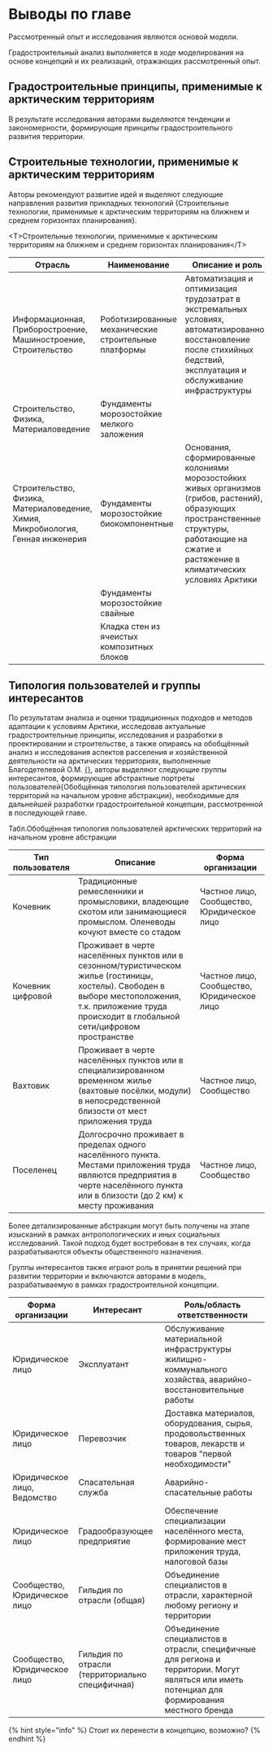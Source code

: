 # Выводы по главе

Рассмотренный опыт и исследования являются основой модели.

Градостроительный анализ выполняется в ходе моделирования на основе концепций и их реализаций, отражающих рассмотренный опыт.

## Градостроительные принципы, применимые к арктическим территориям

В результате исследования авторами выделяются тенденции и закономерности, формирующие принципы градостроительного развития территории.

## Строительные технологии, применимые к арктическим территориям

Авторы рекомендуют развитие идей и выделяют следующие направления развития прикладных технологий {Строительные технологии, применимые к арктическим территориям на ближнем и среднем горизонтах планирования}.

\<T>Строительные технологии, применимые к арктическим территориям на ближнем и среднем горизонтах планирования\</T>

| Отрасль                                                                         | Наименование                                         | Описание и роль                                                                                                                                                                                  |
| ------------------------------------------------------------------------------- | ---------------------------------------------------- | ------------------------------------------------------------------------------------------------------------------------------------------------------------------------------------------------ |
| Информационная, Приборостроение, Машиностроение, Строительство                  | Роботизированные механические строительные платформы | Автоматизация и оптимизация трудозатрат в экстремальных условиях, автоматизированное восстановление после стихийных бедствий, эксплуатация и обслуживание инфраструктуры                         |
| Строительство, Физика, Материаловедение                                         | Фундаменты морозостойкие мелкого заложения           |                                                                                                                                                                                                  |
| Строительство, Физика, Материаловедение, Химия, Микробиология, Генная инженерия | Фундаменты морозостойкие биокомпонентные             | Основания, сформированные колониями морозостойких живых организмов (грибов, растений), образующих пространственные структуры, работающие на сжатие и растяжение в климатических условиях Арктики |
|                                                                                 | Фундаменты морозостойкие свайные                     |                                                                                                                                                                                                  |
|                                                                                 | Кладка стен из ячеистых композитных блоков           |                                                                                                                                                                                                  |

## Типология пользователей и группы интересантов

По результатам анализа и оценки традиционных подходов и методов адаптации к условиям Арктики, исследовав актуальные градостроительные принципы, исследования и разработки в проектировании и строительстве, а также опираясь на обобщённый анализ и исследования аспектов расселения и хозяйственной деятельности на арктических территориях, выполненные Благодетелевой О.М. [{}](../../ref/bibliography\_extended/sci\_ruBlagodeteleva.md), авторы выделяют следующие группы интересантов, формирующие абстрактные портреты пользователей{Обобщённая типология пользователей арктических территорий на начальном уровне абстракции}, необходимые для дальнейшей разработки градостроительной концепции, рассмотренной в последующей главе.

Табл.Обобщённая типология пользователей арктических территорий на начальном уровне абстракции

| Тип пользователя  | Описание                                                                                                                                                                                                 | Форма организации                          |
| ----------------- | -------------------------------------------------------------------------------------------------------------------------------------------------------------------------------------------------------- | ------------------------------------------ |
| Кочевник          | Традиционные ремесленники и промысловики, владеющие скотом или занимающиеся промыслом. Оленеводы кочуют вместе со стадом                                                                                 | Частное лицо, Сообщество, Юридическое лицо |
| Кочевник цифровой | Проживает в черте населённых пунктов или в сезонном/туристическом жилье (гостиницы, хостелы). Свободен в выборе местоположения, т.к. приложение труда происходит в глобальной сети/цифровом пространстве | Частное лицо, Сообщество, Юридическое лицо |
| Вахтовик          | Проживает в черте населённых пунктов или в специализированном временном жилье (вахтовые посёлки, модули) в непосредственной близости от мест приложения труда                                            | Частное лицо, Сообщество                   |
| Поселенец         | Долгосрочно проживает в пределах одного населённого пункта. Местами приложения труда являются предприятия в черте населённого пункта или в близости (до 2 км) к месту проживания                         | Частное лицо, Сообщество                   |

Более детализированные абстракции могут быть получены на этапе изысканий в рамках антропологических и иных социальных исследований. Такой подход будет востребован в тех случаях, когда разрабатываются объекты общественного назначения.

Группы интересантов также играют роль в принятии решений при развитии территории и включаются авторами в модель, разрабатываемую в рамках градостроительной концепции.

| Форма организации            | Интересант                                      | Роль/область ответственности                                                                                                                  |
| ---------------------------- | ----------------------------------------------- | --------------------------------------------------------------------------------------------------------------------------------------------- |
| Юридическое лицо             | Эксплуатант                                     | Обслуживание материальной инфраструктуры жилищно-коммунального хозяйства, аварийно-восстановительные работы                                   |
| Юридическое лицо             | Перевозчик                                      | Доставка материалов, оборудования, сырья, продовольственных товаров, лекарств и товаров "первой необходимости"                                |
| Юридическое лицо, Ведомство  | Спасательная служба                             | Аварийно-спасательные работы                                                                                                                  |
| Юридическое лицо             | Градообразующее предприятие                     | Обеспечение специализации населённого места, формирование мест приложения труда, налоговой базы                                               |
| Сообщество, Юридическое лицо | Гильдия по отрасли (общая)                      | Объединение специалистов в отрасли, характерной любому региону и территории                                                                   |
| Сообщество, Юридическое лицо | Гильдия по отрасли (территориально специфичная) | Объединение специалистов в отрасли, специфичные для региона и территории. Могут являться или иметь потенциал для формирования местного бренда |

{% hint style="info" %}
Стоит их перенести в концепцию, возможно?
{% endhint %}
